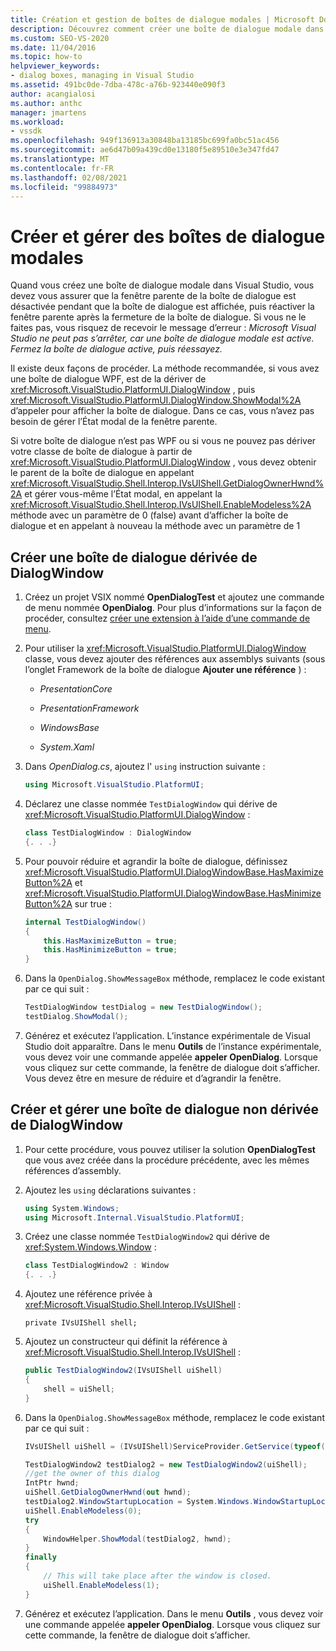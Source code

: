 ```yaml
---
title: Création et gestion de boîtes de dialogue modales | Microsoft Docs
description: Découvrez comment créer une boîte de dialogue modale dans Visual Studio à l’aide de DialogWindow et sans utiliser DialogWindow.
ms.custom: SEO-VS-2020
ms.date: 11/04/2016
ms.topic: how-to
helpviewer_keywords:
- dialog boxes, managing in Visual Studio
ms.assetid: 491bc0de-7dba-478c-a76b-923440e090f3
author: acangialosi
ms.author: anthc
manager: jmartens
ms.workload:
- vssdk
ms.openlocfilehash: 949f136913a30848ba13185bc699fa0bc51ac456
ms.sourcegitcommit: ae6d47b09a439cd0e13180f5e89510e3e347fd47
ms.translationtype: MT
ms.contentlocale: fr-FR
ms.lasthandoff: 02/08/2021
ms.locfileid: "99884973"
---
```

# <a name="create-and-manage-modal-dialog-boxes"></a>Créer et gérer des boîtes de dialogue modales
Quand vous créez une boîte de dialogue modale dans Visual Studio, vous devez vous assurer que la fenêtre parente de la boîte de dialogue est désactivée pendant que la boîte de dialogue est affichée, puis réactiver la fenêtre parente après la fermeture de la boîte de dialogue. Si vous ne le faites pas, vous risquez de recevoir le message d’erreur : *Microsoft Visual Studio ne peut pas s’arrêter, car une boîte de dialogue modale est active. Fermez la boîte de dialogue active, puis réessayez.*

Il existe deux façons de procéder. La méthode recommandée, si vous avez une boîte de dialogue WPF, est de la dériver de <xref:Microsoft.VisualStudio.PlatformUI.DialogWindow> , puis <xref:Microsoft.VisualStudio.PlatformUI.DialogWindow.ShowModal%2A> d’appeler pour afficher la boîte de dialogue. Dans ce cas, vous n’avez pas besoin de gérer l’État modal de la fenêtre parente.

Si votre boîte de dialogue n’est pas WPF ou si vous ne pouvez pas dériver votre classe de boîte de dialogue à partir de <xref:Microsoft.VisualStudio.PlatformUI.DialogWindow> , vous devez obtenir le parent de la boîte de dialogue en appelant <xref:Microsoft.VisualStudio.Shell.Interop.IVsUIShell.GetDialogOwnerHwnd%2A> et gérer vous-même l’État modal, en appelant la <xref:Microsoft.VisualStudio.Shell.Interop.IVsUIShell.EnableModeless%2A> méthode avec un paramètre de 0 (false) avant d’afficher la boîte de dialogue et en appelant à nouveau la méthode avec un paramètre de 1

## <a name="create-a-dialog-box-derived-from-dialogwindow"></a>Créer une boîte de dialogue dérivée de DialogWindow

1. Créez un projet VSIX nommé **OpenDialogTest** et ajoutez une commande de menu nommée **OpenDialog**. Pour plus d’informations sur la façon de procéder, consultez [créer une extension à l’aide d’une commande de menu](../extensibility/creating-an-extension-with-a-menu-command.md).

2. Pour utiliser la <xref:Microsoft.VisualStudio.PlatformUI.DialogWindow> classe, vous devez ajouter des références aux assemblys suivants (sous l’onglet Framework de la boîte de dialogue **Ajouter une référence** ) :

    - *PresentationCore*

    - *PresentationFramework*

    - *WindowsBase*

    - *System.Xaml*

3. Dans *OpenDialog.cs*, ajoutez l' `using` instruction suivante :

    ```csharp
    using Microsoft.VisualStudio.PlatformUI;
    ```

4. Déclarez une classe nommée `TestDialogWindow` qui dérive de <xref:Microsoft.VisualStudio.PlatformUI.DialogWindow> :

    ```csharp
    class TestDialogWindow : DialogWindow
    {. . .}
    ```

5. Pour pouvoir réduire et agrandir la boîte de dialogue, définissez <xref:Microsoft.VisualStudio.PlatformUI.DialogWindowBase.HasMaximizeButton%2A> et <xref:Microsoft.VisualStudio.PlatformUI.DialogWindowBase.HasMinimizeButton%2A> sur true :

    ```csharp
    internal TestDialogWindow()
    {
        this.HasMaximizeButton = true;
        this.HasMinimizeButton = true;
    }
    ```

6. Dans la `OpenDialog.ShowMessageBox` méthode, remplacez le code existant par ce qui suit :

    ```csharp
    TestDialogWindow testDialog = new TestDialogWindow();
    testDialog.ShowModal();
    ```

7. Générez et exécutez l’application. L’instance expérimentale de Visual Studio doit apparaître. Dans le menu **Outils** de l’instance expérimentale, vous devez voir une commande appelée **appeler OpenDialog**. Lorsque vous cliquez sur cette commande, la fenêtre de dialogue doit s’afficher. Vous devez être en mesure de réduire et d’agrandir la fenêtre.

## <a name="create-and-manage-a-dialog-box-not-derived-from-dialogwindow"></a>Créer et gérer une boîte de dialogue non dérivée de DialogWindow

1. Pour cette procédure, vous pouvez utiliser la solution **OpenDialogTest** que vous avez créée dans la procédure précédente, avec les mêmes références d’assembly.

2. Ajoutez les `using` déclarations suivantes :

    ```csharp
    using System.Windows;
    using Microsoft.Internal.VisualStudio.PlatformUI;
    ```

3. Créez une classe nommée `TestDialogWindow2` qui dérive de <xref:System.Windows.Window> :

    ```csharp
    class TestDialogWindow2 : Window
    {. . .}
    ```

4. Ajoutez une référence privée à <xref:Microsoft.VisualStudio.Shell.Interop.IVsUIShell> :

    ```
    private IVsUIShell shell;
    ```

5. Ajoutez un constructeur qui définit la référence à <xref:Microsoft.VisualStudio.Shell.Interop.IVsUIShell> :

    ```csharp
    public TestDialogWindow2(IVsUIShell uiShell)
    {
        shell = uiShell;
    }
    ```

6. Dans la `OpenDialog.ShowMessageBox` méthode, remplacez le code existant par ce qui suit :

    ```csharp
    IVsUIShell uiShell = (IVsUIShell)ServiceProvider.GetService(typeof(SVsUIShell));

    TestDialogWindow2 testDialog2 = new TestDialogWindow2(uiShell);
    //get the owner of this dialog
    IntPtr hwnd;
    uiShell.GetDialogOwnerHwnd(out hwnd);
    testDialog2.WindowStartupLocation = System.Windows.WindowStartupLocation.CenterOwner;
    uiShell.EnableModeless(0);
    try
    {
        WindowHelper.ShowModal(testDialog2, hwnd);
    }
    finally
    {
        // This will take place after the window is closed.
        uiShell.EnableModeless(1);
    }
    ```

7. Générez et exécutez l’application. Dans le menu **Outils** , vous devez voir une commande appelée **appeler OpenDialog**. Lorsque vous cliquez sur cette commande, la fenêtre de dialogue doit s’afficher.
